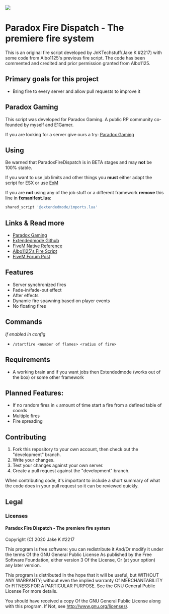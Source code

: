 ![](https://i.imgur.com/z6mhjo0.png)

# Paradox Fire Dispatch - The premiere fire system
This is an original fire script developed by JnKTechstuff(Jake K #2217) with some code from Albo1125's previous fire script. The code has been commented and credited and prior permission granted from Albo1125.


## Primary goals for this project
- Bring fire to every server and allow pull requests to improve it

## Paradox Gaming
This script was developed for Paradox Gaming. A public RP community co-founded by myself and E1Gamer.

If you are looking for a server give ours a try:
[Paradox Gaming](https://www.paradoxgaming.co/)

## Using

Be warned that ParadoxFireDispatch is in BETA stages and may **not** be 100% stable.

If you want to use job limits and other things you **must** either adapt the script for ESX or use [ExM](https://github.com/extendedmode/extendedmode)

If you are **not** using any of the job stuff or a different framework **remove** this line in **fxmanifest.lua**:

```lua
shared_script '@extendedmode/imports.lua'
```


## Links & Read more

- [Paradox Gaming](http://discord.paradoxgaming.co/)
- [Extendedmode Github](https://github.com/extendedmode/extendedmode)
- [FiveM Native Reference](https://runtime.fivem.net/doc/reference.html)
- [Albo1125's Fire Script](https://github.com/Albo1125/FireScript)
- [FiveM Forum Post](https://forum.cfx.re/t/standalone-exm-paradox-fire-dispatch/1621385)


## Features

- Server synchronized fires
- Fade-in/fade-out effect
- After effects
- Dynamic fire spawning based on player events
- No floating fires

## Commands
*if enabled in config*
- `/startfire <number of flames> <radius of fire>`

## Requirements

- A working brain and if you want jobs then Extendedmode (works out of the box) or some other framework

## Planned Features:

- If no random fires in `x` amount of time start a fire from a defined table of coords
- Multiple fires
- Fire spreading

## Contributing

1) Fork this repository to your own account, then check out the "development" branch.
2) Write your changes.
3) Test your changes against your own server.
4) Create a pull request against the "development" branch.

When contributing code, it's important to include a short summary of what the code does in your pull request so it can be reviewed quickly.

## Legal

### Licenses

#### Paradox Fire Dispatch - The premiere fire system

Copyright (C) 2020 Jake K #2217

This program Is free software: you can redistribute it And/Or modify it under the terms Of the GNU General Public License As published by the Free Software Foundation, either version 3 Of the License, Or (at your option) any later version.

This program Is distributed In the hope that it will be useful, but WITHOUT ANY WARRANTY; without even the implied warranty Of MERCHANTABILITY Or FITNESS FOR A PARTICULAR PURPOSE. See the GNU General Public License For more details.

You should have received a copy Of the GNU General Public License along with this program. If Not, see http://www.gnu.org/licenses/.
